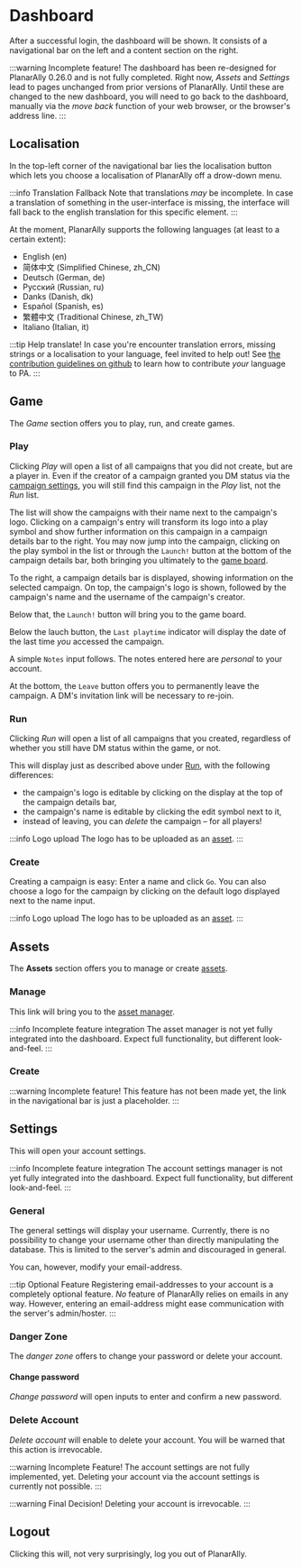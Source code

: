 # Dashboard

After a successful login, the dashboard will be shown.
It consists of a navigational bar on the left and a content section on the right.

:::warning Incomplete feature!
The dashboard has been re-designed for PlanarAlly 0.26.0 and is not fully completed.
Right now, *Assets* and *Settings* lead to pages unchanged from prior versions of PlanarAlly.
Until these are changed to the new dashboard, you will need to go back to the dashboard, manually via the *move back* function of your web browser, or the browser's address line.
:::

## Localisation
In the top-left corner of the navigational bar lies the localisation button which lets you choose a localisation of PlanarAlly off a drow-down menu.

:::info Translation Fallback
Note that translations *may* be incomplete.
In case a translation of something in the user-interface is missing, the interface will fall back to the english translation for this specific element.
:::

At the moment, PlanarAlly supports the following languages (at least to a certain extent):
* English (en)
* 简体中文 (Simplified Chinese, zh\_CN)
* Deutsch (German, de)
* Русский (Russian, ru)
* Danks (Danish, dk)
* Español (Spanish, es)
* 繁體中文 (Traditional Chinese, zh\_TW)
* Italiano (Italian, it)

:::tip Help translate!
In case you're encounter translation errors, missing strings or a localisation to your language, feel invited to help out!
See [the contribution guidelines on github](https://github.com/Kruptein/PlanarAlly/blob/dev/CONTRIBUTING.md#translation) to learn how to contribute *your* language to PA.
:::

## Game
The *Game* section offers you to play, run, and create games.

### Play

Clicking *Play* will open a list of all campaigns that you did not create, but are a player in.
Even if the creator of a campaign granted you DM status via the [campaign settings](/docs/dm/settings/#players), you will still find this campaign in the *Play* list, not the *Run* list.

The list will show the campaigns with their name next to the campaign's logo.
Clicking on a campaign's entry will transform its logo into a play symbol and show further information on this campaign in a campaign details bar to the right.
You may now jump into the campaign, clicking on the play symbol in the list or through the `Launch!` button at the bottom of the campaign details bar, both bringing you ultimately to the [game board](/docs/player/gameboard).

To the right, a campaign details bar is displayed, showing information on the selected campaign.
On top, the campaign's logo is shown, followed by the campaign's name and the username of the campaign's creator.

Below that, the `Launch!` button will bring you to the game board.

Below the lauch button, the `Last playtime` indicator will display the date of the last time *you* accessed the campaign.

A simple `Notes` input follows.
The notes entered here are *personal* to your account.

At the bottom, the `Leave` button offers you to permanently leave the campaign.
A DM's invitation link will be necessary to re-join.

### Run

Clicking *Run* will open a list of all campaigns that you created, regardless of whether you still have DM status within the game, or not.

This will display just as described above under [Run](#run), with the following differences:
* the campaign's logo is editable by clicking on the display at the top of the campaign details bar,
* the campaign's name is editable by clicking the edit <font-awesome icon="pencil-alt"/> symbol next to it,
* instead of leaving, you can *delete* the campaign – for all players!

:::info Logo upload
The logo has to be uploaded as an [asset](/docs/dm/assets).
:::

### Create

Creating a campaign is easy: Enter a name and click `Go`.
You can also choose a logo for the campaign by clicking on the default logo displayed next to the name input.

:::info Logo upload
The logo has to be uploaded as an [asset](/docs/dm/assets).
:::

## Assets

The **Assets** section offers you to manage or create [assets](/docs/dm/assets/).

### Manage

This link will bring you to the [asset manager](/docs/dm/assets).

:::info Incomplete feature integration
The asset manager is not yet fully integrated into the dashboard.
Expect full functionality, but different look-and-feel.
:::

### Create

:::warning Incomplete feature!
This feature has not been made yet, the link in the navigational bar is just a placeholder.
:::

## Settings

This will open your account settings.

:::info Incomplete feature integration
The account settings manager is not yet fully integrated into the dashboard.
Expect full functionality, but different look-and-feel.
:::

### General

The general settings will display your username.
Currently, there is no possibility to change your username other than directly manipulating the database.
This is limited to the server's admin and discouraged in general.

You can, however, modify your email-address.

:::tip Optional Feature
Registering email-addresses to your account is a completely optional feature.
*No* feature of PlanarAlly relies on emails in any way.
However, entering an email-address might ease communication with the server's admin/hoster.
:::

### Danger Zone

The *danger zone* offers to change your password or delete your account.

#### Change password

*Change password* will open inputs to enter and confirm a new password.

### Delete Account

*Delete account* will enable to delete your account.
You will be warned that this action is irrevocable.

:::warning Incomplete Feature!
The account settings are not fully implemented, yet.
Deleting your account via the account settings is currently not possible.
:::

:::warning Final Decision!
Deleting your account is irrevocable.
:::

## Logout
Clicking this will, not very surprisingly, log you out of PlanarAlly.
